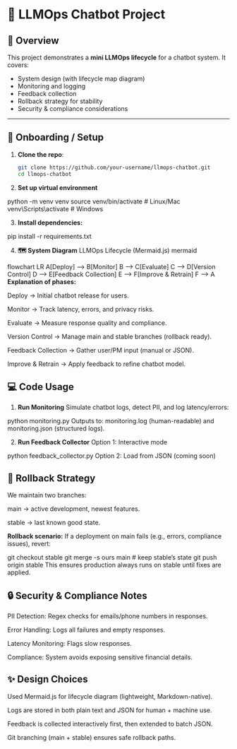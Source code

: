 # 🧠 LLMOps Chatbot Project

## 📌 Overview

This project demonstrates a **mini LLMOps lifecycle** for a chatbot system. It covers:

- System design (with lifecycle map diagram)
- Monitoring and logging
- Feedback collection
- Rollback strategy for stability
- Security & compliance considerations

---

## 🚀 Onboarding / Setup

1. **Clone the repo**:

   ```bash
   git clone https://github.com/your-username/llmops-chatbot.git
   cd llmops-chatbot

   ```

2. **Set up virtual environment**

python -m venv venv
source venv/bin/activate # Linux/Mac
venv\Scripts\activate # Windows

3. **Install dependencies:**

pip install -r requirements.txt

4. **🗺️ System Diagram**
   LLMOps Lifecycle (Mermaid.js)
   mermaid

flowchart LR
A[Deploy] --> B[Monitor]
B --> C[Evaluate]
C --> D[Version Control]
D --> E[Feedback Collection]
E --> F[Improve & Retrain]
F --> A
**Explanation of phases:**

Deploy → Initial chatbot release for users.

Monitor → Track latency, errors, and privacy risks.

Evaluate → Measure response quality and compliance.

Version Control → Manage main and stable branches (rollback ready).

Feedback Collection → Gather user/PM input (manual or JSON).

Improve & Retrain → Apply feedback to refine chatbot model.

## 💻 Code Usage

1. **Run Monitoring**
   Simulate chatbot logs, detect PII, and log latency/errors:

python monitoring.py
Outputs to: monitoring.log (human-readable) and monitoring.json (structured logs).

2. **Run Feedback Collector**
   Option 1: Interactive mode

python feedback_collector.py
Option 2: Load from JSON (coming soon)

## 🔄 Rollback Strategy

We maintain two branches:

main → active development, newest features.

stable → last known good state.

**Rollback scenario:**
If a deployment on main fails (e.g., errors, compliance issues), revert:

git checkout stable
git merge -s ours main # keep stable’s state
git push origin stable
This ensures production always runs on stable until fixes are applied.

## 🔒 Security & Compliance Notes

PII Detection: Regex checks for emails/phone numbers in responses.

Error Handling: Logs all failures and empty responses.

Latency Monitoring: Flags slow responses.

Compliance: System avoids exposing sensitive financial details.

## ✨ Design Choices

Used Mermaid.js for lifecycle diagram (lightweight, Markdown-native).

Logs are stored in both plain text and JSON for human + machine use.

Feedback is collected interactively first, then extended to batch JSON.

Git branching (main + stable) ensures safe rollback paths.
